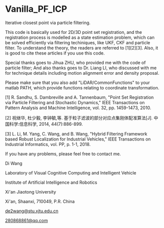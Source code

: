 # Vanilla_PF_ICP
Iterative closest point via particle filtering. 

This code is basically used for 2D/3D point set registration, and the registration process is modelled as a state estimation problem, which can be solved efficiently via filtering techiniques, like UKF, CKF and particle filter. To understand the theory, the readers are referred to [1][2][3]. Also, it is good to cite these articles if you use this code.

Special thanks goes to Jihua ZHU, who provided me with the code of particle filter; And also thanks goes to Dr. Liang LI, who discussed with me for technique details including motion alignment error and density proposal. 

Please make sure that you also add "LiDAR/CommonFunctions" to your matlab PATH, which provide functions relating to coordinate transformation.

[1]	R. Sandhu, S. Dambreville and A. Tannenbaum, "Point Set Registration via Particle Filtering and Stochastic Dynamics," IEEE Transactions on Pattern Analysis and Machine Intelligence, vol. 32, pp. 1459-1473, 2010.

[2] 祝继华, 杜少毅, 李钟毓,等. 基于粒子滤波的部分对应点集刚体配准算法[J]. 中国科学:信息科学, 2014, 44(7):886-899.

[3]	L. Li, M. Yang, C. Wang, and B. Wang, "Hybrid Filtering Framework based Robust Localization for Industrial Vehicles," IEEE Transactions on Industrial Informatics, vol. PP, p. 1-1, 2018.

If you have any problems, please feel free to contact me.


Di Wang

Laboratory of Visual Cognitive Computing and Intelligent Vehicle

Institute of Artificial Intelligence and Robotics

Xi'an Jiaotong University

Xi'an, Shaanxi, 710049, P.R. China

de2wang@stu.xjtu.edu.cn

280868861@qq.com
